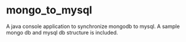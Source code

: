 # mongo_to_mysql
A java console application to synchronize mongodb to mysql.
A sample mongo db and mysql db structure is included.
